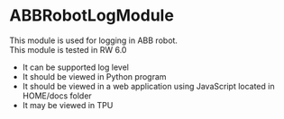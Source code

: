 # ABBRobotLogModule
This module is used for logging in ABB robot.  
This module is tested in RW 6.0
* It can be supported log level
* It should be viewed in Python program
* It should be viewed in a web application using JavaScript located in HOME/docs folder
* It may be viewed in TPU
